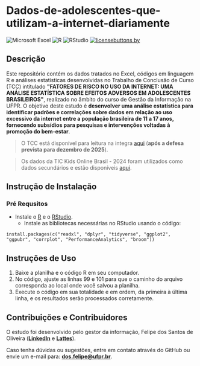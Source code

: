 # Dados-de-adolescentes-que-utilizam-a-internet-diariamente
![Microsoft Excel](https://img.shields.io/badge/Microsoft_Excel-217346?style=for-the-badge&logo=microsoft-excel&logoColor=white)
![R](https://img.shields.io/badge/r-%23276DC3.svg?style=for-the-badge&logo=r&logoColor=white)
![RStudio](https://img.shields.io/badge/RStudio-4285F4?style=for-the-badge&logo=rstudio&logoColor=white)
[![licensebuttons by](https://licensebuttons.net/l/by/3.0/88x31.png)](https://creativecommons.org/licenses/by/4.0)

## Descrição
Este repositório contém os dados tratados no Excel, códigos em linguagem R e análises estatísticas desenvolvidas no Trabalho de Conclusão de Curso (TCC) intitulado **"FATORES DE RISCO NO USO DA INTERNET: UMA ANÁLISE ESTATÍSTICA SOBRE EFEITOS ADVERSOS EM ADOLESCENTES BRASILEIROS"**, realizado no âmbito do curso de Gestão da Informação na UFPR. O objetivo deste estudo é **desenvolver uma análise estatística para identificar padrões e correlações sobre dados em relação ao uso excessivo da internet entre a população brasileira de 11 a 17 anos, fornecendo subsídios para pesquisas e intervenções voltadas à promoção do bem-estar**.

> O TCC está disponível para leitura na integra [aqui](https://acervodigital.ufpr.br/xmlui/handle/1884/41065) (**após a defesa prevista para dezembro de 2025**).

> Os dados da TIC Kids Online Brasil - 2024 foram utilizados como dados secundários e estão disponíveis [aqui](http://cetic.br/pt/arquivos/kidsonline/2024/criancas/#bases).

## Instrução de Instalação

### Pré Requsitos
- Instale o [R](https://www.r-project.org/) e o [RStudio](https://posit.co/downloads/).
   - Instale as bibliotecas necessárias no RStudio usando o código:

```
install.packages(c("readxl", "dplyr", "tidyverse", "ggplot2", "ggpubr", "corrplot", "PerformanceAnalytics", "broom"))
```

## Instruções de Uso
1. Baixe a planilha e o código R em seu computador.
2. No código, ajuste as linhas 99 e 101 para que o caminho do arquivo corresponda ao local onde você salvou a planilha.
3. Execute o código em sua totalidade e em ordem, da primeira à última linha, e os resultados serão processados corretamente.

## Contribuições e Contribuidores
O estudo foi desenvolvido pelo gestor da informação, Felipe dos Santos de Oliveira (**[LinkedIn](https://www.linkedin.com/in/felipe-so/)** e **[Lattes](https://buscatextual.cnpq.br/buscatextual/visualizacv.do;jsessionid=616D88E0E7B800C95B898C74B91F877F.buscatextual_0)**).

Caso tenha dúvidas ou sugestões, entre em contato através do GitHub ou envie um e-mail para: **[dos.felipe@ufpr.br](mailto:dos.felipe@ufpr.br)**.
